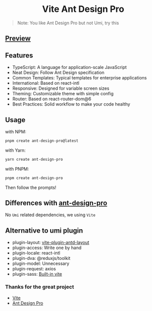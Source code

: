 <h1 align="center">Vite Ant Design Pro</h1>

> Note: You like Ant Design Pro but not Umi, try this

## [Preview](http://vite-ant-design-pro.vercel.app)



## Features

- TypeScript: A language for application-scale JavaScript
- Neat Design: Follow Ant Design specification
- Common Templates: Typical templates for enterprise applications
- International: Based on react-intl
- Responsive: Designed for variable screen sizes
- Theming: Customizable theme with simple config
- Router: Based on react-router-dom@6
- Best Practices: Solid workflow to make your code healthy

## Usage

with NPM: 
```bash
pnpm create ant-design-pro@latest
```

with Yarn: 
```bash
yarn create ant-design-pro
```

with PNPM: 
```bash
pnpm create ant-design-pro
```

Then follow the prompts!

## Differences with [ant-design-pro](https://pro.ant.design)

No `Umi` related dependencies, we using `Vite`

## Alternative to umi plugin

- plugin-layout: [vite-plugin-antd-layout](https://www.npmjs.com/package/vite-plugin-antd-layout)
- plugin-access: Write one by hand
- plugin-locale: react-intl
- plugin-dva: @reduxjs/toolkit
- plugin-model: Unnecessary
- plugin-request: axios
- plugin-sass: [Built-in vite](https://vitejs.dev/guide/features.html#css-pre-processors)


### Thanks for the great project

- [Vite]("https://github.com/vitejs/vite")
- [Ant Design Pro]("https://github.com/ant-design/ant-design-pro")